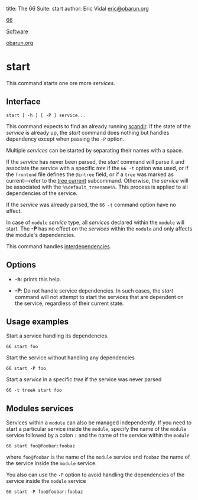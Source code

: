 title: The 66 Suite: start
author: Eric Vidal <eric@obarun.org>

[66](index.html)

[Software](https://web.obarun.org/software)

[obarun.org](https://web.obarun.org)

# start

This command starts one ore more *services*.

## Interface

```
start [ -h ] [ -P ] service...
```

This command expects to find an already running [scandir](66-scandir.html). If the state of the *service* is already up, the *start* command does nothing but handles dependency except when passing the `-P` option.

Multiple *services* can be started by separating their names with a space.

If the *service* has never been parsed, the *start* command will parse it and associate the service with a specific *tree* if the `66 -t` option was used, or if the `frontend` file defines the `@intree` field, or if a `tree` was marked as current—refer to the [tree current](66-tree.html#current) subcommand. Otherwise, the *service* will be associated with the `%%default_treename%%`. This process is applied to all dependencies of the service.

If the *service* was already parsed, the `66 -t` command option have no effect.

In case of `module` *service* type, all *services* declared within the `module` will start. The **-P** has no effect on the *services* within the `module` and only affects the module's dependencies.

This command handles [interdependencies](66.html#handling-dependencies).

## Options

- **-h**: prints this help.

- **-P**: Do not handle service dependencies. In such cases, the *start* command will not attempt to start the services that are dependent on the service, regardless of their current state.

## Usage examples

Start a service handling its dependencies.

```
66 start foo
```

Start the service without handling any dependencies

```
66 start -P foo
```

Start a *service* in a specific *tree* if the service was never parsed

```
66 -t treeA start foo
```

## Modules services

Services within a `module` can also be managed independently. If you need to start a particular service inside the `module`, specify the name of the `module` service followed by a colon `:` and the name of the service within the `module`

```
66 start foo@foobar:foobaz
```

where `foo@foobar` is the name of the `module` service and `foobaz` the name of the service inside the `module` service.

You also can use the `-P` option to avoid handling the dependencies of the service inside the `module` service

```
66 start -P foo@foobar:foobaz
```